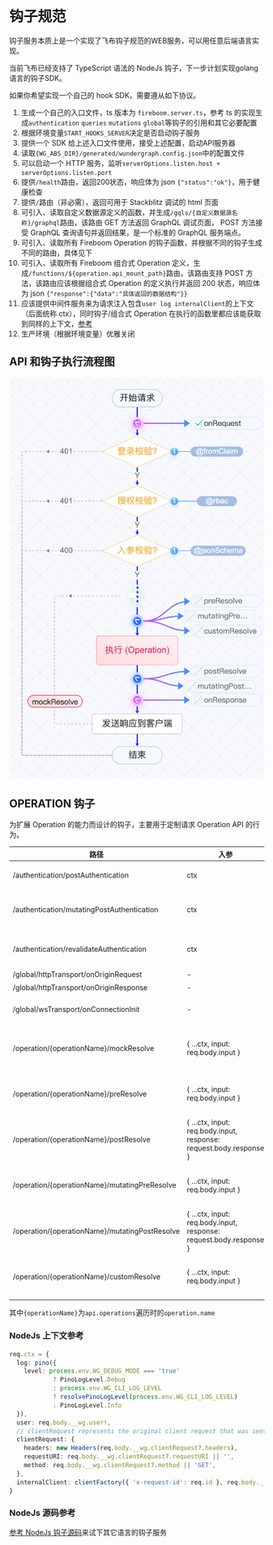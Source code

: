 # 钩子规范

钩子服务本质上是一个实现了飞布钩子规范的WEB服务，可以用任意后端语言实现。

当前飞布已经支持了 TypeScript 语法的 NodeJs 钩子，下一步计划实现golang语言的钩子SDK。

如果你希望实现一个自己的 hook SDK，需要遵从如下协议。

1. 生成一个自己的入口文件，ts 版本为 `fireboom.server.ts`，参考 ts 的实现生成`authentication` `queries` `mutations` `global`等钩子的引用和其它必要配置
2. 根据环境变量`START_HOOKS_SERVER`决定是否启动钩子服务
3. 提供一个 SDK 给上述入口文件使用，接受上述配置，启动API服务器
4. 读取`{WG_ABS_DIR}/generated/wundergraph.config.json`中的配置文件
5. 可以启动一个 HTTP 服务，监听`serverOptions.listen.host + serverOptions.listen.port`
6. 提供`/health`路由，返回200状态，响应体为 json `{"status":"ok"}`，用于健康检查
7. 提供`/`路由（非必需），返回可用于 Stackblitz 调试的 html 页面
8. 可引入、读取自定义数据源定义的函数，并生成`/gqls/{自定义数据源名称}/graphql`路由，该路由 GET 方法返回 GraphQL 调试页面， POST 方法接受 GraphQL 查询语句并返回结果，是一个标准的 GraphQL 服务端点。
9. 可引入、读取所有 Fireboom Operation 的钩子函数，并根据不同的钩子生成不同的路由，具体见下
10. 可引入、读取所有 Fireboom 组合式 Operation 定义，生成`/functions/${operation.api_mount_path}`路由，该路由支持 POST 方法，该路由应该根据组合式 Operation 的定义执行并返回 200 状态，响应体为 json `{"response":{"data":"具体返回的数据结构"}}`
11. 应该提供中间件服务来为请求注入包含`user log internalClient`的上下文（后面统称 ctx），同时钩子/组合式 Operation 在执行的函数里都应该能获取到同样的上下文，[参考](#nodejs-上下文参考)
12. 生产环境（根据环境变量）优雅关闭

## API 和钩子执行流程图

![](../../assets/hook-flow.png)

## OPERATION 钩子

为扩展 Operation 的能力而设计的钩子，主要用于定制请求 Operation API 的行为。

| 路径 | 入参 | 成功出参 | 失败出参 | 说明 |
| ----- | ----- | ----- | ----- | ---- |
| /authentication/postAuthentication | ctx | { hook: 'postAuthentication' } | { hook: 'postAuthentication', error } | OIDC流程用户登录成功后，执行该钩子，不可修改user对象，成功200，失败500，下同 |
| /authentication/mutatingPostAuthentication | ctx | { hook: 'postAuthentication', response: 函数返回值, setClientRequestHeaders: 参考flattenHeaders } | { hook: 'postAuthentication', error } | OIDC流程用户登录成功后，执行该钩子。主要用于修改登录对象user的值，实现特定逻辑，如绑定用户角色 |
| /authentication/revalidateAuthentication | ctx | { hook: 'revalidateAuthentication', response: ret, setClientRequestHeaders: 参考flattenHeaders } | { hook: 'revalidateAuthentication', error } | 重校验钩子 |
| /global/httpTransport/onOriginRequest | - | - | - | 全局钩子 - 前置拦截 |
| /global/httpTransport/onOriginResponse | - | - | - | 全局钩子 - 后置拦截 |
| /global/wsTransport/onConnectionInit | - | - | - | subscription 钩子， 需根据 `config.global?.wsTransport?.onConnectionInit` 判断是否开启 |
| /operation/{operationName}/mockResolve | { ...ctx, input: req.body.input } | { op: operationName, hook: 'mock', response: ret, setClientRequestHeaders: request.ctx.clientRequest.headers } | { op: operationName, hook: 'mock', error } | 模拟钩子，直接返回模拟数据而不经过其它流程 |
| /operation/{operationName}/preResolve | { ...ctx, input: req.body.input } | { op: operationName, hook: 'preResolve', setClientRequestHeaders: request.ctx.clientRequest.headers } | { op: operationName, hook: 'preResolve', error } | 前置钩子，operation 处理前执行 |
| /operation/{operationName}/postResolve | { ...ctx, input: req.body.input, response: request.body.response } | { op: operationName, hook: 'postResolve', setClientRequestHeaders: request.ctx.clientRequest.headers } | { op: operationName, hook: 'postResolve', error } | 后置钩子，operation 处理后执行 |
| /operation/{operationName}/mutatingPreResolve | { ...ctx, input: req.body.input } | { op: operationName, hook: 'mutatingPreResolve', input: ret, setClientRequestHeaders: request.ctx.clientRequest.headers } | { op: operationName, hook: 'mutatingPreResolve', error } | 前置可修改钩子，可以修改 request 入参 |
| /operation/{operationName}/mutatingPostResolve | { ...ctx, input: req.body.input, response: request.body.response } | { op: operationName, hook: 'mutatingPostResolve', response: ret, setClientRequestHeaders: request.ctx.clientRequest.headers } | { op: operationName, hook: 'mutatingPostResolve', error } | 后置可修改钩子，可以修改返回的response |
| /operation/{operationName}/customResolve | { ...ctx, input: req.body.input } | { op: operationName, hook: 'customResolve', response: ret \|\| null, setClientRequestHeaders: request.ctx.clientRequest.headers } | { op: operationName, hook: 'customResolve', error } | 自定义处理钩子，如果该钩子有返回值，那么将跳过后续的流程，直接返回 response，否则继续执行后续流程 |

其中`{operationName}`为`api.operations`遍历时的`operation.name`

### NodeJs 上下文参考

```ts
req.ctx = {
  log: pino({
    level: process.env.WG_DEBUG_MODE === 'true'
			? PinoLogLevel.Debug
			: process.env.WG_CLI_LOG_LEVEL
			? resolvePinoLogLevel(process.env.WG_CLI_LOG_LEVEL)
			: PinoLogLevel.Info
  }),
  user: req.body.__wg.user!,
  // clientRequest represents the original client request that was sent initially to the WunderNode.
  clientRequest: {
    headers: new Headers(req.body.__wg.clientRequest?.headers),
    requestURI: req.body.__wg.clientRequest?.requestURI || '',
    method: req.body.__wg.clientRequest?.method || 'GET',
  },
  internalClient: clientFactory({ 'x-request-id': req.id }, req.body.__wg.clientRequest),
}
```

### NodeJs 源码参考

[参考 NodeJs 钩子源码](https://github1s.com/wundergraph/wundergraph/blob/HEAD/packages/sdk/src/server/server.ts)来试下其它语言的钩子服务